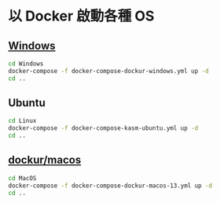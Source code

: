 # 以 Docker 啟動各種 OS
## [Windows](https://github.com/dockur/windows)
```bash
cd Windows
docker-compose -f docker-compose-dockur-windows.yml up -d
cd ..
```
## Ubuntu
```bash
cd Linux
docker-compose -f docker-compose-kasm-ubuntu.yml up -d
cd ..
```
## [dockur/macos](https://github.com/dockur/macos)
```bash
cd MacOS
docker-compose -f docker-compose-dockur-macos-13.yml up -d
cd ..
```